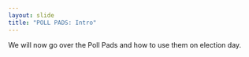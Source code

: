 ```yaml
---
layout: slide
title: "POLL PADS: Intro"
---
```


We will now go over the Poll Pads and how to use them on election day.